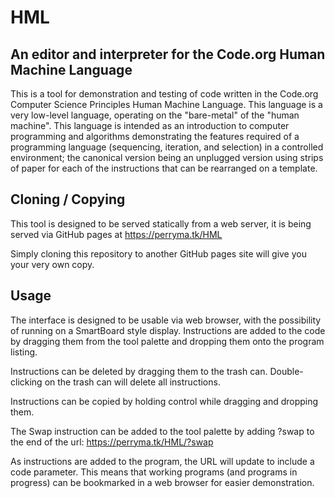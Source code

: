 # HML
## An editor and interpreter for the Code.org Human Machine Language 

This is a tool for demonstration and testing of code written in the Code.org
Computer Science Principles Human Machine Language. This language is a very
low-level language, operating on the "bare-metal" of the "human machine". This
language is intended as an introduction to computer programming and algorithms
demonstrating the features required of a programming language (sequencing,
iteration, and selection) in a controlled environment; the canonical version
being an unplugged version using strips of paper for each of the instructions
that can be rearranged on a template.

## Cloning / Copying

This tool is designed to be served statically from a web server, it is being
served via GitHub pages at https://perryma.tk/HML

Simply cloning this repository to another GitHub pages site will give you
your very own copy.

## Usage

The interface is designed to be usable via web browser, with the possibility
of running on a SmartBoard style display. Instructions are added to the code
by dragging them from the tool palette and dropping them onto the program 
listing.

Instructions can be deleted by dragging them to the trash can. Double-clicking
on the trash can will delete all instructions.

Instructions can be copied by holding control while dragging and dropping 
them.

The Swap instruction can be added to the tool palette by adding ?swap to the
end of the url: https://perryma.tk/HML/?swap

As instructions are added to the program, the URL will update to include a
code parameter. This means that working programs (and programs in progress)
can be bookmarked in a web browser for easier demonstration.
